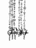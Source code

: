 C̶̶̸̴̴̷̷̢̧̨̨̛̛̛ͦ͂́͒ͤ̈ͨͭͧ̅ͦ̉͛̿ͦ̏̈ͭͫ̓ͣ̂ͮ̽͂̒ͨ̽̈́͐͐̿ͪ͆̈̀̊̅͊̄̆̅ͥ̅͑͐ͣ̌͋̀ͧ̅͛ͣͦ̇̊́ͮ̓͆͌ͥͪ̃̍͂ͣ̅ͣͧ̇ͩ̌͂͛͐͊͐̊̂̂̾̐ͤ͑ͤ̽́̀̚̚͜͢͜͢͢͝͡͠͡͡͡͡͏̶̶̷̡̢̢̜̣̥͈͖̠̥̹̝̤͢͝͞͞͡t̶̴̡̡̡̛̄͌̾̆̏̅̐ͬ͛͌ͭ̀̂̒̄̿ͪ̄͂̾͗͑̏͑͐̒̍ͩ̓̇ͫͤ̐̍̊̊͗̑̈̒̎ͧ̄̓ͫ̆̂ͭ̂͊̿̽̾͂ͣ̃ͮͣ̇͗̾̄̾̿̿͗͊̊͊̽ͬ͋͋ͮ͗̄̌̿͐ͫ͗̐ͧ́ͬ͗̃̏̚̚͜͝͏́͏̸̴̴̕͢͝͏̶̴̷̶̶̨̢̧̀̕̕͢͢͞͠͠͠͝͡͠͞͏͈͈̖͚͕͍̹̘̗̖h̶̶̶̷̶̢̢̢̽ͯͣ̂͐̑͆̀͊ͧͯ͒͛́̽̽͌ͯ̄͗̆ͣ̉̆ͨ̅ͩ̌ͦ̈̅ͣͯ̋̆̎̏̔̃͂̏̽̊̏̆ͯ͒́ͬ̊ͦ̎̾̃̐ͧ́͗̇̇̓ͯ̆ͫ̎͗͋̉̉ͥ͗̊͆ͨ̂ͯ̾ͪ̈ͤͫ͑̑͆̔͛̀̚̚̚̚̕͢͢͟͡͝͞͞͏̸̴̷̶̢̢̨̛́̀͘͜͟͝͞͏̷̨̛̘̠̞̣͔̫̫͈͎͙́̕͢ū̴̧̔ͨ̔ͦͨ͋ͫͥͪͯͮ̑͗̔͒ͯͤ̿̇̒͐ͩ͛̓ͭͮ͒͆̊̇͛ͮ̎̏̔ͩ͛͐̀ͧ͋̃ͮ̔̎̅́ͥ̐ͦ͂̉̏̊̈̂̐̌͌̂ͣ͋͊ͤ͛͐̾͐̍ͣͭ̃̒͐̂ͣ͆͗ͬͦ́́̈́ͨͩͧ͆̚̚͜͢͝͏̶̴̸̡̛͞͝͏̶̷̨̡̢̛́́̕͘͢͠͏̶̸̧́́͝͝͏̶̗͓͖̖̖̼̗͚̩̭̀͘͟͝l̶̸̷̔̒ͪͮ̍̓ͥͫ͗͊͋ͦ͑͒ͥ̅́́̏͋̑͑̽̿̄̅̈͐̈̿̄ͬ̉ͬͨͥ̌͐̋ͣͪ̾͌̄̿̿̑̔̉̉͆ͧͮ̽ͭ̾ͥ̆̌͑̀ͭͯ̈́̽̔ͪ̿͒͐̾̿ͯ͆̇̎̿ͭͣͨͭ͐ͣ̋̈́̽̊̌̅̚͘͘͟͜͏̷̶̶̡̨̡̡̨̧̡͎̤͕͓͕̫̜͕͙̗̀́̀͘̕͘͘͢͜͢͟͝͝͡͡͞͠͞͡͞͠͞u̶̴̷̶̷̧̧̨͗̑ͦͧ̀͗ͫ̇̇͑͐͋ͬ̃̅̉͛ͦ͑ͦ͒̉͛ͭ͛ͣͪ̎͑̄͌̿ͫ͒̔̍̎ͭ̊̈͊̽̆ͩͥͪͧ̂̄́̓ͧ͐́ͤ̆̓ͦ͋̈́ͪͩ̃̽͆̄ͣ̎ͯ̾̓͂̒̌̿̓͂ͭͦ͊͋͋̿ͫͯͨ͑̋̚̚͘͘̕͜͠͝͝͏̸̸̶̷̢̢̨̢̜̱̘̘̫͓̫̞̥̗́́́́́̀̕͢͟͢͟͜͠͞͞͡
